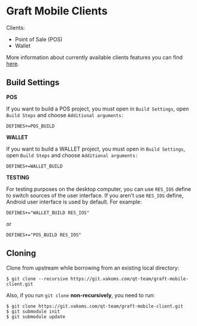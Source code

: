 # Graft Mobile Clients

Clients:
* Point of Sale (POS)
* Wallet

More information about currently available clients features you can find 
[here](FEATURES.md).

## Build Settings ##
**POS**

If you want to build a POS project, you must open in `Build Settings`, open `Build Steps` and choose `Additional arguments:`

```
DEFINES+=POS_BUILD
```

**WALLET**

If you want to build a WALLET project, you must open in `Build Settings`, open `Build Steps` and choose `Additional arguments:`

```
DEFINES+=WALLET_BUILD
```

**TESTING**

For testing purposes on the desktop computer, you can use `RES_IOS` define to switch sources of the user interface. If you 
aren't use `RES_IOS` define, Android user interface is used by default. For example:

```
DEFINES+="WALLET_BUILD RES_IOS"
```

or

```
DEFINES+="POS_BUILD RES_IOS"
```

## Cloning ##

Clone from upstream while borrowing from an existing local directory:

```
$ git clone --recursive https://git.vakoms.com/qt-team/graft-mobile-client.git
```

Also, if you run `git clone` **non-recursively**, you need to run:

```
$ git clone https://git.vakoms.com/qt-team/graft-mobile-client.git
$ git submodule init
$ git submodule update
```
